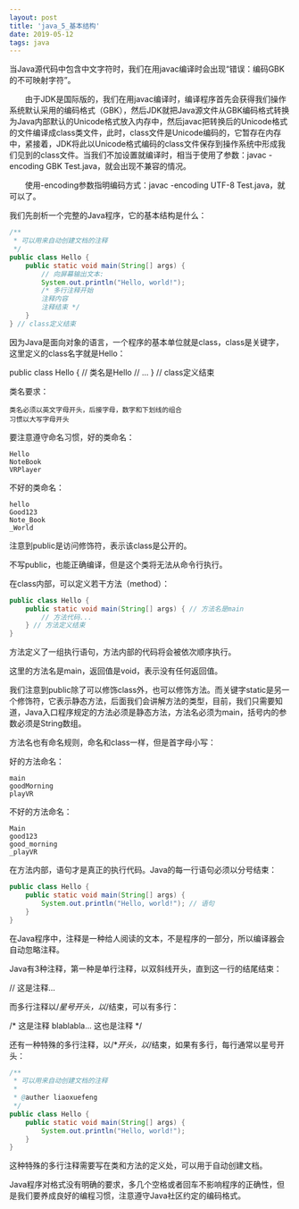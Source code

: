 ```yaml
---
layout: post
title: 'java_5_基本结构'
date: 2019-05-12
tags: java
---
```


当Java源代码中包含中文字符时，我们在用javac编译时会出现“错误：编码GBK的不可映射字符”。

　　由于JDK是国际版的，我们在用javac编译时，编译程序首先会获得我们操作系统默认采用的编码格式（GBK），然后JDK就把Java源文件从GBK编码格式转换为Java内部默认的Unicode格式放入内存中，然后javac把转换后的Unicode格式的文件编译成class类文件，此时，class文件是Unicode编码的，它暂存在内存中，紧接着，JDK将此以Unicode格式编码的class文件保存到操作系统中形成我们见到的class文件。当我们不加设置就编译时，相当于使用了参数：javac -encoding GBK Test.java，就会出现不兼容的情况。

　　使用-encoding参数指明编码方式：javac -encoding UTF-8 Test.java，就可以了。

我们先剖析一个完整的Java程序，它的基本结构是什么：

```java
/**
 * 可以用来自动创建文档的注释
 */
public class Hello {
    public static void main(String[] args) {
        // 向屏幕输出文本:
        System.out.println("Hello, world!");
        /* 多行注释开始
        注释内容
        注释结束 */
    }
} // class定义结束
```

因为Java是面向对象的语言，一个程序的基本单位就是class，class是关键字，这里定义的class名字就是Hello：

public class Hello { // 类名是Hello
    // ...
} // class定义结束

类名要求：

    类名必须以英文字母开头，后接字母，数字和下划线的组合
    习惯以大写字母开头

要注意遵守命名习惯，好的类命名：

    Hello
    NoteBook
    VRPlayer

不好的类命名：

    hello
    Good123
    Note_Book
    _World

注意到public是访问修饰符，表示该class是公开的。

不写public，也能正确编译，但是这个类将无法从命令行执行。

在class内部，可以定义若干方法（method）：

```java
public class Hello {
    public static void main(String[] args) { // 方法名是main
        // 方法代码...
    } // 方法定义结束
}
```

方法定义了一组执行语句，方法内部的代码将会被依次顺序执行。

这里的方法名是main，返回值是void，表示没有任何返回值。

我们注意到public除了可以修饰class外，也可以修饰方法。而关键字static是另一个修饰符，它表示静态方法，后面我们会讲解方法的类型，目前，我们只需要知道，Java入口程序规定的方法必须是静态方法，方法名必须为main，括号内的参数必须是String数组。

方法名也有命名规则，命名和class一样，但是首字母小写：

好的方法命名：

    main
    goodMorning
    playVR

不好的方法命名：

    Main
    good123
    good_morning
    _playVR

在方法内部，语句才是真正的执行代码。Java的每一行语句必须以分号结束：

```java
public class Hello {
    public static void main(String[] args) {
        System.out.println("Hello, world!"); // 语句
    }
}
```

在Java程序中，注释是一种给人阅读的文本，不是程序的一部分，所以编译器会自动忽略注释。

Java有3种注释，第一种是单行注释，以双斜线开头，直到这一行的结尾结束：

// 这是注释...

而多行注释以/*星号开头，以*/结束，可以有多行：

/*
这是注释
blablabla...
这也是注释
*/

还有一种特殊的多行注释，以/**开头，以*/结束，如果有多行，每行通常以星号开头：

```java
/**
 * 可以用来自动创建文档的注释
 * 
 * @auther liaoxuefeng
 */
public class Hello {
    public static void main(String[] args) {
        System.out.println("Hello, world!");
    }
}
```

这种特殊的多行注释需要写在类和方法的定义处，可以用于自动创建文档。

Java程序对格式没有明确的要求，多几个空格或者回车不影响程序的正确性，但是我们要养成良好的编程习惯，注意遵守Java社区约定的编码格式。
